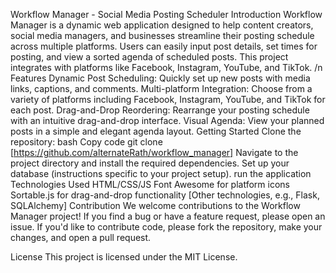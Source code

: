 Workflow Manager - Social Media Posting Scheduler
Introduction
Workflow Manager is a dynamic web application designed to help content creators, social media managers, and businesses streamline their posting schedule across multiple platforms. Users can easily input post details, set times for posting, and view a sorted agenda of scheduled posts. This project integrates with platforms like Facebook, Instagram, YouTube, and TikTok.
/n
Features
Dynamic Post Scheduling: Quickly set up new posts with media links, captions, and comments.
Multi-platform Integration: Choose from a variety of platforms including Facebook, Instagram, YouTube, and TikTok for each post.
Drag-and-Drop Reordering: Rearrange your posting schedule with an intuitive drag-and-drop interface.
Visual Agenda: View your planned posts in a simple and elegant agenda layout.
Getting Started
Clone the repository:
bash
Copy code
git clone [https://github.com/alternateRath/workflow_manager]
Navigate to the project directory and install the required dependencies.
Set up your database (instructions specific to your project setup).
run the application
Technologies Used
HTML/CSS/JS
Font Awesome for platform icons
Sortable.js for drag-and-drop functionality
[Other technologies, e.g., Flask, SQLAlchemy]
Contribution
We welcome contributions to the Workflow Manager project! If you find a bug or have a feature request, please open an issue. If you'd like to contribute code, please fork the repository, make your changes, and open a pull request.

License
This project is licensed under the MIT License.
